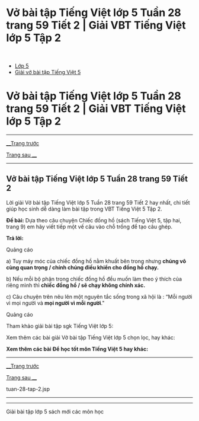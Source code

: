 # Vở bài tập Tiếng Việt lớp 5 Tuần 28 trang 59 Tiết 2 | Giải VBT Tiếng Việt lớp 5 Tập 2

﻿

  * [Lớp 5](https://vietjack.com/series/lop-5.jsp)
  * [Giải vở bài tập Tiếng Việt 5](https://vietjack.com/giai-vo-bai-tap-tieng-viet-5/index.jsp)



# Vở bài tập Tiếng Việt lớp 5 Tuần 28 trang 59 Tiết 2 | Giải VBT Tiếng Việt lớp 5 Tập 2

* * *

[__Trang trước](https://vietjack.com/giai-vo-bai-tap-tieng-viet-5/tuan-28-tap-2.jsp)

[Trang sau __](https://vietjack.com/giai-vo-bai-tap-tieng-viet-5/tuan-28-tap-2.jsp)

* * *

## Vở bài tập Tiếng Việt lớp 5 Tuần 28 trang 59 Tiết 2

Lời giải Vở bài tập Tiếng Việt lớp 5 Tuần 28 trang 59 Tiết 2 hay nhất, chi tiết giúp học sinh dễ dàng làm bài tập trong VBT Tiếng Việt 5 Tập 2.

**Đề bài:** Dựa theo câu chuyện Chiếc đồng hồ (sách Tiếng Việt 5, tập hai, trang 9) em hãy viết tiếp một vế câu vào chỗ trống để tạo câu ghép.

**Trả lời:**

Quảng cáo

a) Tuy máy móc của chiếc đồng hồ nằm khuất bên trong nhưng **chúng vô cùng quan trọng / chính chúng điều khiển cho đồng hồ chạy.**

b) Nếu mỗi bộ phận trong chiếc đồng hồ đều muốn làm theo ý thích của riêng mình thì **chiếc đồng hồ / sẽ chạy không chính xác.**

c) Câu chuyện trên nêu lên một nguyên tắc sống trong xã hội là : “Mỗi người vì mọi người và **mọi người vì mỗi người**." 

Quảng cáo

Tham khảo giải bài tập sgk Tiếng Việt lớp 5:

Xem thêm các bài giải Vở bài tập Tiếng Việt lớp 5 chọn lọc, hay khác:

**Xem thêm các bài Để học tốt môn Tiếng Việt 5 hay khác:**

* * *

[__Trang trước](https://vietjack.com/giai-vo-bai-tap-tieng-viet-5/tuan-28-tap-2.jsp)

[Trang sau __](https://vietjack.com/giai-vo-bai-tap-tieng-viet-5/tuan-28-tap-2.jsp)

tuan-28-tap-2.jsp

* * *

* * *

Giải bài tập lớp 5 sách mới các môn học
